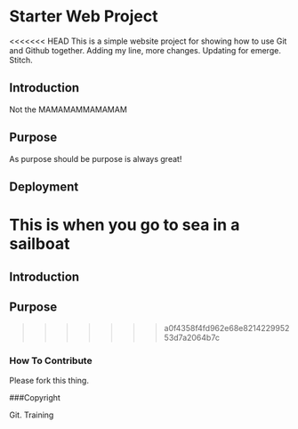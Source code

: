 # Starter Web Project

<<<<<<< HEAD
This is a simple website project for showing how to use Git and Github together. Adding my line, more changes. Updating for emerge. Stitch.

## Introduction

Not the MAMAMAMMAMAMAM

## Purpose

As purpose should be purpose is always great!
## Deployment

This is when you go to sea in a sailboat
=======
## Introduction

## Purpose
>>>>>>> a0f4358f4fd962e68e821422995253d7a2064b7c

### How To Contribute

Please fork this thing.

###Copyright

Git. Training
